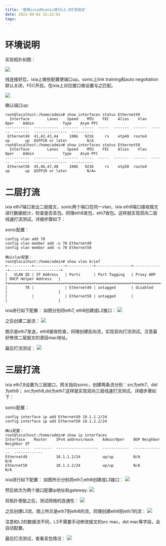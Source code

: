 ```yaml
---
title: '使用ixia对sonic进行L2,3打流测试'
date: 2022-09-02 15:22:01
tags:
---
```


# 环境说明
实验拓扑如图：

![](https://rancho333.github.io/pictures/ixia_sonic_topology.png)

线连接好后，ixia上做些配置使端口up。sonic上link training和auto negotiation默认关闭，FEC开启。在ixia上对应接口做设置与之匹配。

![](https://rancho333.github.io/pictures/ixia_port_up.png)

确认端口up:
```
root@localhost:/home/admin# show interfaces status Ethernet49
  Interface        Lanes    Speed    MTU    FEC    Alias    Vlan    Oper    Admin             Type    Asym PFC
-----------  -----------  -------  -----  -----  -------  ------  ------  -------  ---------------  ----------
 Ethernet49  41,42,43,44     100G   9216     rs    etp49  routed      up       up  QSFP28 or later         N/A
root@localhost:/home/admin# show interfaces status Ethernet50
  Interface        Lanes    Speed    MTU    FEC    Alias    Vlan    Oper    Admin             Type    Asym PFC
-----------  -----------  -------  -----  -----  -------  ------  ------  -------  ---------------  ----------
 Ethernet50  45,46,47,48     100G   9216     rs    etp50  routed      up       up  QSFP28 or later         N/A=
```

# 二层打流

ixia eth7端口发出二层报文，sonic两个端口在同一vlan，ixia eth8端口接收报文进行数据统计，检查是否丢包。同理eth8发包，eth7收包。这样就实现双向二层线速打流测试。详细步骤如下：

sonic配置：
```
config vlan add 78
config vlan member add -u 78 Ethernet49
config vlan member add -u 78 Ethernet50

确认vlan配置：
root@localhost:/home/admin# show vlan brief 
+-----------+--------------+------------+----------------+-------------+-----------------------+
|   VLAN ID | IP Address   | Ports      | Port Tagging   | Proxy ARP   | DHCP Helper Address   |
+===========+==============+============+================+=============+=======================+
|        78 |              | Ethernet49 | untagged       | disabled    |                       |
|           |              | Ethernet50 | untagged       |             |                       |
```

ixia进行如下配置：
如图分别将eth7, eth8创建成L2接口：
![](https://rancho333.github.io/pictures/ixia_l2_port.png)

之后创建二层流：
![](https://rancho333.github.io/pictures/ixia_l2_traffic.png)

图示是eth7发送，eth8接收检查，同理创建反向流，实现双向打流测试。注意最好修改二层报文的源目mac地址。

最后打流测试：
![](https://rancho333.github.io/pictures/ixia_l2_traffic_loss.png)

# 三层打流

ixia eth7,8设置为三层接口，网关指向sonic，创建两条流分别：src为eth7，dst为eth8； src为eth8,dst为eth7.这样就实现双向三层线速打流测试。详细步骤如下：

sonic配置：
```
config interface ip add Ethernet49 10.1.1.2/24 
config interface ip add Ethernet50 10.1.2.2/24

确认配置：
root@localhost:/home/admin# show ip interfaces 
Interface    Master    IPv4 address/mask    Admin/Oper    BGP Neighbor    Neighbor IP
-----------  --------  -------------------  ------------  --------------  -------------
Ethernet49             10.1.1.2/24          up/up         N/A             N/A
Ethernet50             10.1.2.2/24          up/up         N/A             N/A
```

ixia进行如下配置：
如图所示分别将eth7,eth8创建成L3接口：
![](https://rancho333.github.io/pictures/ixia_l3_port.png)

然后依次为两个接口配置ip地址和gateway:
![](https://rancho333.github.io/pictures/ixia_l3_port_ip.png)

将拓扑使能之后，测试网络的连通性：
![](https://rancho333.github.io/pictures/ixia_l3_port_ping.png)

之后创建L3流，图上所示是eth7到eth8的流，同理创建eth8到eth7的流：
![](https://rancho333.github.io/pictures/ixia_l3_traffic.png)

注意和L2的数据流不同，L3不需要手动修改报文的src mac，dst mac等字段，会自动配置。

最后打流测试，查看丢包情况：
![](https://rancho333.github.io/pictures/ixia_l3_traffic_loss.png)